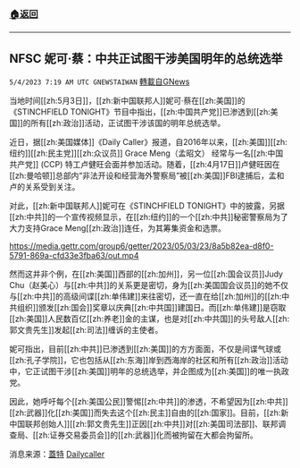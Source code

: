 ###  [:house:返回](README.md)
---


## NFSC 妮可·蔡：中共正试图干涉美国明年的总统选举
`5/4/2023 7:19 AM UTC GNEWSTAIWAN` [轉載自GNews](https://gnews.org/articles/1274016)

当地时间[[zh:5月3日]]，[[zh:新中国联邦人]]妮可·蔡在[[zh:美国]]的《STINCHFIELD TONIGHT》节目中指出，[[zh:中国共产党]]已渗透到[[zh:美国]]的所有[[zh:政治]]活动，正试图干涉该国的明年总统选举。

  

近日，据[[zh:美国媒体]]《Daily Caller》报道，自2016年以来，[[zh:美国]][[zh:纽约]][[zh:民主党]][[zh:众议员]] Grace Meng（孟昭文） 经常与一名[[zh:中国共产党]] (CCP) 特工卢健旺会面并参加活动。随着，[[zh:4月17日]]卢健旺因在[[zh:曼哈顿]]总部内“非法开设和经营海外警察局”被[[zh:美国]]FBI逮捕后，孟和卢的关系受到关注。

  

对此，[[zh:新中国联邦人]]妮可在《STINCHFIELD TONIGHT》中的披露，另据[[zh:中共]]的一个宣传视频显示，在[[zh:纽约]]的一个[[zh:中共]]秘密警察局为了大力支持Grace Meng[[zh:政治]]连任，为其筹集资金和选票。


https://media.gettr.com/group6/getter/2023/05/03/23/8a5b82ea-d8f0-5791-869a-cfd33e3fba63/out.mp4

然而这并非个例，在[[zh:美国]]西部的[[zh:加州]]，另一位[[zh:国会议员]]Judy Chu（赵美心）与[[zh:中共]]的关系更是密切，身为[[zh:美国国会议员]]的她不仅与[[zh:中共]]的高级间谍[[zh:单伟建]]来往密切，还一直在给[[zh:加州]]的[[zh:中共组织]]颁发[[zh:国会]]奖章以庆典[[zh:中共国]]建国日。而[[zh:单伟建]]是窃取[[zh:美国]]人民数百亿[[zh:养老]]金的主谋，也是对[[zh:中共国]]的头号敌人[[zh:郭文贵先生]]发起[[zh:司法]]缠诉的主使者。

  

妮可指出，目前[[zh:中共]]已渗透到[[zh:美国]]的方方面面，不仅是间谍气球或[[zh:孔子学院]]，它也包括从[[zh:东海]]岸到西海岸的社区和所有[[zh:政治]]活动中，它正试图干涉[[zh:美国]]明年的总统选举，并企图成为[[zh:美国]]的唯一执政党。

  

因此，她呼吁每个[[zh:美国公民]]警惕[[zh:中共]]的渗透，不希望因为[[zh:中共]][[zh:武器]]化[[zh:美国]]而失去这个[[zh:民主]]自由的[[zh:国家]]。目前，[[zh:新中国联邦创始人]][[zh:郭文贵先生]]正因[[zh:中共]]对[[zh:美国司法部]]、联邦调查局、[[zh:证券交易委员会]]的[[zh:武器]]化而被拘留在大都会拘留所。

  
消息来源：[蓋特](https://gettr.com/post/p2g33c4f3c7)   [Dailycaller](https://dailycaller.com/2023/04/30/grace-meng-chinese-police-station-lu-fbi/)
